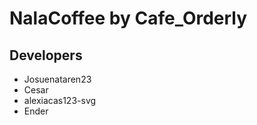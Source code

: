 <h1>NalaCoffee by Cafe_Orderly</h1>
<h2>Developers</h2>
<ul>
 <li>Josuenataren23</li>
 <li>Cesar</li>
 <li>alexiacas123-svg</li>
 <li>Ender</li>
</ul>
